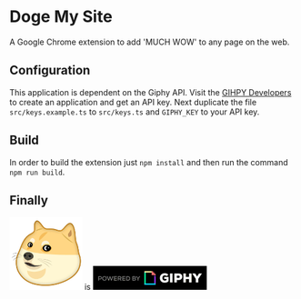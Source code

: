 # Doge My Site
A Google Chrome extension to add 'MUCH WOW' to any page on the web.

## Configuration
This application is dependent on the Giphy API. Visit the [GIHPY Developers](https://developers.giphy.com/) to create an application and get an API key. Next duplicate the file `src/keys.example.ts` to `src/keys.ts` and `GIPHY_KEY` to your API key.

## Build
In order to build the extension just `npm install` and then run the command `npm run build`.

## Finally
![Doge Face](https://raw.githubusercontent.com/MichaelSolati/doge-my-site/master/assets/icon.png) is ![Powered By Giphy](https://raw.githubusercontent.com/MichaelSolati/doge-my-site/master/assets/giphy.gif)